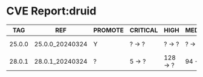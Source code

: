 # CVE Report:druid
|  TAG   |       REF       | PROMOTE | CRITICAL |   HIGH   | MEDIUM  |   LOW   | UNKNOWN |
|--------|-----------------|---------|----------|----------|---------|---------|---------|
| 25.0.0 | 25.0.0_20240324 | Y       | ? -> ?   | ? -> ?   | ? -> ?  | ? -> ?  | ? -> ?  |
| 28.0.1 | 28.0.1_20240324 | ?       | 5 -> ?   | 128 -> ? | 94 -> ? | 30 -> ? | 0 -> ?  |

